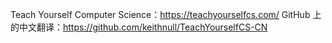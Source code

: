 Teach Yourself Computer Science：https://teachyourselfcs.com/
GitHub 上的中文翻译：https://github.com/keithnull/TeachYourselfCS-CN
